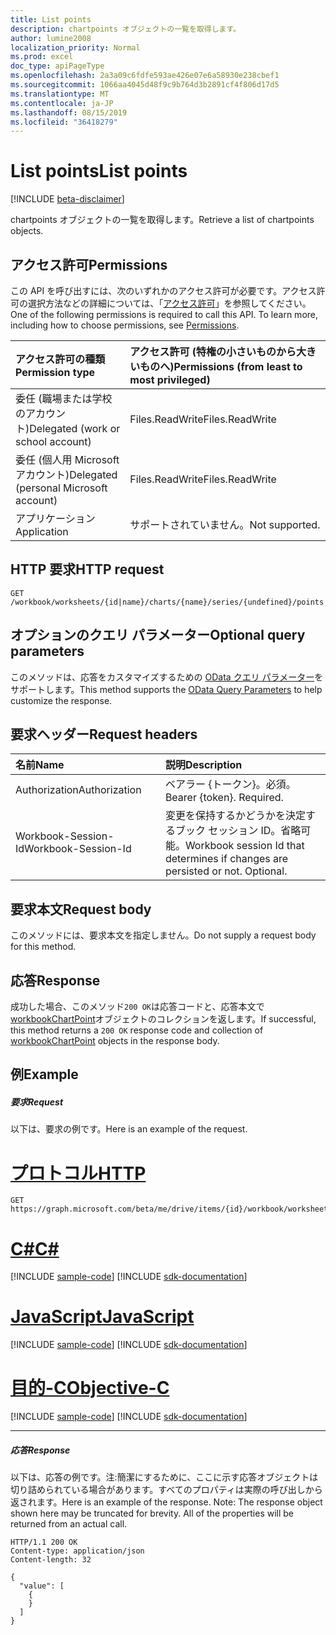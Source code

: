```yaml
---
title: List points
description: chartpoints オブジェクトの一覧を取得します。
author: lumine2008
localization_priority: Normal
ms.prod: excel
doc_type: apiPageType
ms.openlocfilehash: 2a3a09c6fdfe593ae426e07e6a58930e238cbef1
ms.sourcegitcommit: 1066aa4045d48f9c9b764d3b2891cf4f806d17d5
ms.translationtype: MT
ms.contentlocale: ja-JP
ms.lasthandoff: 08/15/2019
ms.locfileid: "36418279"
---
```

# <a name="list-points"></a><span data-ttu-id="51c7c-103">List points</span><span class="sxs-lookup"><span data-stu-id="51c7c-103">List points</span></span>

[!INCLUDE [beta-disclaimer](../../includes/beta-disclaimer.md)]

<span data-ttu-id="51c7c-104">chartpoints オブジェクトの一覧を取得します。</span><span class="sxs-lookup"><span data-stu-id="51c7c-104">Retrieve a list of chartpoints objects.</span></span>
## <a name="permissions"></a><span data-ttu-id="51c7c-105">アクセス許可</span><span class="sxs-lookup"><span data-stu-id="51c7c-105">Permissions</span></span>
<span data-ttu-id="51c7c-p101">この API を呼び出すには、次のいずれかのアクセス許可が必要です。アクセス許可の選択方法などの詳細については、「[アクセス許可](/graph/permissions-reference)」を参照してください。</span><span class="sxs-lookup"><span data-stu-id="51c7c-p101">One of the following permissions is required to call this API. To learn more, including how to choose permissions, see [Permissions](/graph/permissions-reference).</span></span>

|<span data-ttu-id="51c7c-108">アクセス許可の種類</span><span class="sxs-lookup"><span data-stu-id="51c7c-108">Permission type</span></span>      | <span data-ttu-id="51c7c-109">アクセス許可 (特権の小さいものから大きいものへ)</span><span class="sxs-lookup"><span data-stu-id="51c7c-109">Permissions (from least to most privileged)</span></span>              |
|:--------------------|:---------------------------------------------------------|
|<span data-ttu-id="51c7c-110">委任 (職場または学校のアカウント)</span><span class="sxs-lookup"><span data-stu-id="51c7c-110">Delegated (work or school account)</span></span> | <span data-ttu-id="51c7c-111">Files.ReadWrite</span><span class="sxs-lookup"><span data-stu-id="51c7c-111">Files.ReadWrite</span></span>    |
|<span data-ttu-id="51c7c-112">委任 (個人用 Microsoft アカウント)</span><span class="sxs-lookup"><span data-stu-id="51c7c-112">Delegated (personal Microsoft account)</span></span> | <span data-ttu-id="51c7c-113">Files.ReadWrite</span><span class="sxs-lookup"><span data-stu-id="51c7c-113">Files.ReadWrite</span></span>    |
|<span data-ttu-id="51c7c-114">アプリケーション</span><span class="sxs-lookup"><span data-stu-id="51c7c-114">Application</span></span> | <span data-ttu-id="51c7c-115">サポートされていません。</span><span class="sxs-lookup"><span data-stu-id="51c7c-115">Not supported.</span></span> |

## <a name="http-request"></a><span data-ttu-id="51c7c-116">HTTP 要求</span><span class="sxs-lookup"><span data-stu-id="51c7c-116">HTTP request</span></span>
<!-- { "blockType": "ignored" } -->
```http
GET /workbook/worksheets/{id|name}/charts/{name}/series/{undefined}/points
```
## <a name="optional-query-parameters"></a><span data-ttu-id="51c7c-117">オプションのクエリ パラメーター</span><span class="sxs-lookup"><span data-stu-id="51c7c-117">Optional query parameters</span></span>
<span data-ttu-id="51c7c-118">このメソッドは、応答をカスタマイズするための [OData クエリ パラメーター](https://developer.microsoft.com/graph/docs/concepts/query_parameters)をサポートします。</span><span class="sxs-lookup"><span data-stu-id="51c7c-118">This method supports the [OData Query Parameters](https://developer.microsoft.com/graph/docs/concepts/query_parameters) to help customize the response.</span></span>

## <a name="request-headers"></a><span data-ttu-id="51c7c-119">要求ヘッダー</span><span class="sxs-lookup"><span data-stu-id="51c7c-119">Request headers</span></span>
| <span data-ttu-id="51c7c-120">名前</span><span class="sxs-lookup"><span data-stu-id="51c7c-120">Name</span></span>      |<span data-ttu-id="51c7c-121">説明</span><span class="sxs-lookup"><span data-stu-id="51c7c-121">Description</span></span>|
|:----------|:----------|
| <span data-ttu-id="51c7c-122">Authorization</span><span class="sxs-lookup"><span data-stu-id="51c7c-122">Authorization</span></span>  | <span data-ttu-id="51c7c-p102">ベアラー {トークン}。必須。</span><span class="sxs-lookup"><span data-stu-id="51c7c-p102">Bearer {token}. Required.</span></span> |
| <span data-ttu-id="51c7c-125">Workbook-Session-Id</span><span class="sxs-lookup"><span data-stu-id="51c7c-125">Workbook-Session-Id</span></span>  | <span data-ttu-id="51c7c-p103">変更を保持するかどうかを決定するブック セッション ID。省略可能。</span><span class="sxs-lookup"><span data-stu-id="51c7c-p103">Workbook session Id that determines if changes are persisted or not. Optional.</span></span>|

## <a name="request-body"></a><span data-ttu-id="51c7c-128">要求本文</span><span class="sxs-lookup"><span data-stu-id="51c7c-128">Request body</span></span>
<span data-ttu-id="51c7c-129">このメソッドには、要求本文を指定しません。</span><span class="sxs-lookup"><span data-stu-id="51c7c-129">Do not supply a request body for this method.</span></span>

## <a name="response"></a><span data-ttu-id="51c7c-130">応答</span><span class="sxs-lookup"><span data-stu-id="51c7c-130">Response</span></span>

<span data-ttu-id="51c7c-131">成功した場合、このメソッド`200 OK`は応答コードと、応答本文で[workbookChartPoint](../resources/workbookchartpoint.md)オブジェクトのコレクションを返します。</span><span class="sxs-lookup"><span data-stu-id="51c7c-131">If successful, this method returns a `200 OK` response code and collection of [workbookChartPoint](../resources/workbookchartpoint.md) objects in the response body.</span></span>
## <a name="example"></a><span data-ttu-id="51c7c-132">例</span><span class="sxs-lookup"><span data-stu-id="51c7c-132">Example</span></span>
##### <a name="request"></a><span data-ttu-id="51c7c-133">要求</span><span class="sxs-lookup"><span data-stu-id="51c7c-133">Request</span></span>
<span data-ttu-id="51c7c-134">以下は、要求の例です。</span><span class="sxs-lookup"><span data-stu-id="51c7c-134">Here is an example of the request.</span></span>

# <a name="httptabhttp"></a>[<span data-ttu-id="51c7c-135">プロトコル</span><span class="sxs-lookup"><span data-stu-id="51c7c-135">HTTP</span></span>](#tab/http)
<!-- {
  "blockType": "request",
  "name": "get_points"
}-->
```http
GET https://graph.microsoft.com/beta/me/drive/items/{id}/workbook/worksheets/{id|name}/charts/{name}/series/{undefined}/points
```
# <a name="ctabcsharp"></a>[<span data-ttu-id="51c7c-136">C#</span><span class="sxs-lookup"><span data-stu-id="51c7c-136">C#</span></span>](#tab/csharp)
[!INCLUDE [sample-code](../includes/snippets/csharp/get-points-csharp-snippets.md)]
[!INCLUDE [sdk-documentation](../includes/snippets/snippets-sdk-documentation-link.md)]

# <a name="javascripttabjavascript"></a>[<span data-ttu-id="51c7c-137">JavaScript</span><span class="sxs-lookup"><span data-stu-id="51c7c-137">JavaScript</span></span>](#tab/javascript)
[!INCLUDE [sample-code](../includes/snippets/javascript/get-points-javascript-snippets.md)]
[!INCLUDE [sdk-documentation](../includes/snippets/snippets-sdk-documentation-link.md)]

# <a name="objective-ctabobjc"></a>[<span data-ttu-id="51c7c-138">目的-C</span><span class="sxs-lookup"><span data-stu-id="51c7c-138">Objective-C</span></span>](#tab/objc)
[!INCLUDE [sample-code](../includes/snippets/objc/get-points-objc-snippets.md)]
[!INCLUDE [sdk-documentation](../includes/snippets/snippets-sdk-documentation-link.md)]

---

##### <a name="response"></a><span data-ttu-id="51c7c-139">応答</span><span class="sxs-lookup"><span data-stu-id="51c7c-139">Response</span></span>
<span data-ttu-id="51c7c-p104">以下は、応答の例です。注:簡潔にするために、ここに示す応答オブジェクトは切り詰められている場合があります。すべてのプロパティは実際の呼び出しから返されます。</span><span class="sxs-lookup"><span data-stu-id="51c7c-p104">Here is an example of the response. Note: The response object shown here may be truncated for brevity. All of the properties will be returned from an actual call.</span></span>
<!-- {
  "blockType": "response",
  "truncated": true,
  "@odata.type": "microsoft.graph.workbookChartPoint",
  "isCollection": true
} -->
```http
HTTP/1.1 200 OK
Content-type: application/json
Content-length: 32

{
  "value": [
    {
    }
  ]
}
```

<!-- uuid: 8fcb5dbc-d5aa-4681-8e31-b001d5168d79
2015-10-25 14:57:30 UTC -->
<!--
{
  "type": "#page.annotation",
  "description": "List points",
  "keywords": "",
  "section": "documentation",
  "tocPath": "",
  "suppressions": [
  ]
}
-->
